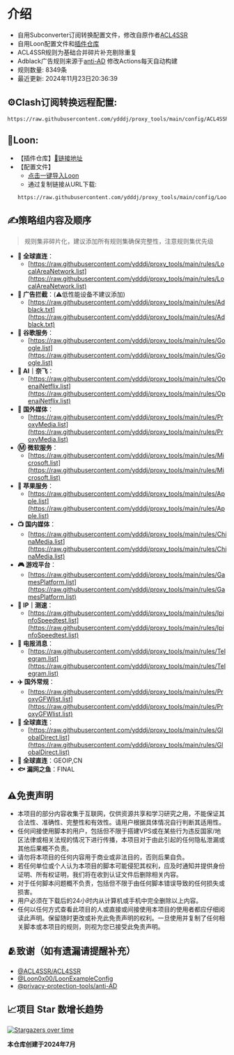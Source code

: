 # 介绍
* 自用Subconverter订阅转换配置文件，修改自原作者[ACL4SSR](https://github.com/ACL4SSR/ACL4SSR)  
* 自用Loon配置文件和[插件仓库](https://github.com/ydddj/proxy_tools/blob/main/loon/readme.md)
* ACL4SSR规则为基础合并碎片补充剔除重复
* Adblack广告规则来源于[anti-AD](https://github.com/privacy-protection-tools/anti-AD) 修改Actions每天自动构建
* 规则数量: 8349条
* 最近更新: 2024年11月23日20:36:39
## ⚙Clash订阅转换远程配置:
```
https://raw.githubusercontent.com/ydddj/proxy_tools/main/config/ACL4SSR_Online_Full_MultiMode_777.ini
```
## 🎈Loon:
* 【插件仓库】[🔗链接地址](https://github.com/ydddj/proxy_tools/blob/main/loon/readme.md)
* 【配置文件】
  -  [点击一键导入Loon](https://www.nsloon.com/openloon/import?sub=https://raw.githubusercontent.com/ydddj/proxy_tools/main/config/Loon_config_ydddj.conf)
  -  通过复制链接从URL下载:
    ```
    https://raw.githubusercontent.com/ydddj/proxy_tools/main/config/Loon_config_ydddj.conf
    ```
## ✍策略组内容及顺序
> 规则集非碎片化，建议添加所有规则集确保完整性，注意规则集优先级
- **🎯 全球直连**：
  - [https://raw.githubusercontent.com/ydddj/proxy_tools/main/rules/LocalAreaNetwork.list](https://raw.githubusercontent.com/ydddj/proxy_tools/main/rules/LocalAreaNetwork.list)
- **🚫 广告拦截**：(⚠️低性能设备不建议添加)
  - [https://raw.githubusercontent.com/ydddj/proxy_tools/main/rules/Adblack.txt](https://raw.githubusercontent.com/ydddj/proxy_tools/main/rules/Adblack.txt)
- **📢 谷歌服务**：
  - [https://raw.githubusercontent.com/ydddj/proxy_tools/main/rules/Google.list](https://raw.githubusercontent.com/ydddj/proxy_tools/main/rules/Google.list)
- **🤖 AI｜奈飞**：
  - [https://raw.githubusercontent.com/ydddj/proxy_tools/main/rules/OpenaiNetflix.list](https://raw.githubusercontent.com/ydddj/proxy_tools/main/rules/OpenaiNetflix.list)
- **🎥 国外媒体**：
  - [https://raw.githubusercontent.com/ydddj/proxy_tools/main/rules/ProxyMedia.list](https://raw.githubusercontent.com/ydddj/proxy_tools/main/rules/ProxyMedia.list)
- **Ⓜ️ 微软服务**：
  - [https://raw.githubusercontent.com/ydddj/proxy_tools/main/rules/Microsoft.list](https://raw.githubusercontent.com/ydddj/proxy_tools/main/rules/Microsoft.list)
- **🍎 苹果服务**：
  - [https://raw.githubusercontent.com/ydddj/proxy_tools/main/rules/Apple.list](https://raw.githubusercontent.com/ydddj/proxy_tools/main/rules/Apple.list)
- **📺 国内媒体**：
  - [https://raw.githubusercontent.com/ydddj/proxy_tools/main/rules/ChinaMedia.list](https://raw.githubusercontent.com/ydddj/proxy_tools/main/rules/ChinaMedia.list)
- **🎮 游戏平台**：
  - [https://raw.githubusercontent.com/ydddj/proxy_tools/main/rules/GamesPlatform.list](https://raw.githubusercontent.com/ydddj/proxy_tools/main/rules/GamesPlatform.list)
- **📡 IP｜测速**：
  - [https://raw.githubusercontent.com/ydddj/proxy_tools/main/rules/IpinfoSpeedtest.list](https://raw.githubusercontent.com/ydddj/proxy_tools/main/rules/IpinfoSpeedtest.list)
- **📲 电报消息**：
  - [https://raw.githubusercontent.com/ydddj/proxy_tools/main/rules/Telegram.list](https://raw.githubusercontent.com/ydddj/proxy_tools/main/rules/Telegram.list)
- **✈️ 国外常规**：
  - [https://raw.githubusercontent.com/ydddj/proxy_tools/main/rules/ProxyGFWlist.list](https://raw.githubusercontent.com/ydddj/proxy_tools/main/rules/ProxyGFWlist.list)
- **🎯 全球直连**：
  - [https://raw.githubusercontent.com/ydddj/proxy_tools/main/rules/GlobalDirect.list](https://raw.githubusercontent.com/ydddj/proxy_tools/main/rules/GlobalDirect.list)
- **🎯 全球直连**：GEOIP,CN
- **🐟 漏网之鱼**：FINAL
## ⚠️免责声明
- 本项目的部分内容收集于互联网，仅供资源共享和学习研究之用，不能保证其合法性、准确性、完整性和有效性。请用户根据具体情况自行判断其适用性。
- 任何间接使用脚本的用户，包括但不限于搭建VPS或在某些行为违反国家/地区法律或相关法规的情况下进行传播，本项目对于由此引起的任何隐私泄漏或其他后果概不负责。
- 请勿将本项目的任何内容用于商业或非法目的，否则后果自负。
- 若任何单位或个人认为本项目的脚本可能侵犯其权利，应及时通知并提供身份证明、所有权证明，我们将在收到认证文件后删除相关内容。
- 对于任何脚本问题概不负责，包括但不限于由任何脚本错误导致的任何损失或损害。
- 用户必须在下载后的24小时内从计算机或手机中完全删除以上内容。
- 任何以任何方式查看此项目的人或直接或间接使用本项目的使用者都应仔细阅读此声明。保留随时更改或补充此免责声明的权利。一旦使用并复制了任何相关脚本或本项目的规则，则视为您已接受此免责声明。
## 🫂致谢（如有遗漏请提醒补充）
- [@ACL4SSR/ACL4SSR](https://github.com/ACL4SSR/ACL4SSR)
- [@Loon0x00/LoonExampleConfig](https://github.com/Loon0x00/LoonExampleConfig)
- [@privacy-protection-tools/anti-AD](https://github.com/privacy-protection-tools/anti-AD)
## 📈项目 Star 数增长趋势
[![Stargazers over time](https://starchart.cc/ydddj/proxy_tools.svg)](https://starchart.cc/ydddj/proxy_tools)

**本仓库创建于2024年7月**
